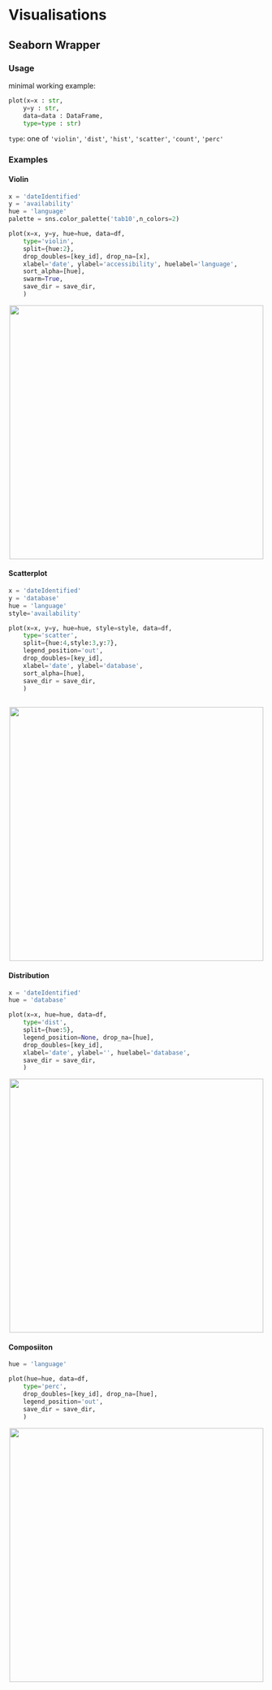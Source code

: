 # Visualisations

## Seaborn Wrapper
### Usage

minimal working example: 
```python
plot(x=x : str,
    y=y : str,
    data=data : DataFrame,
    type=type : str)
```

`type`: one of `'violin'`, `'dist'`, `'hist'`, `'scatter'`, `'count'`, `'perc'`

### Examples
#### Violin
```python
x = 'dateIdentified'
y = 'availability'
hue = 'language'
palette = sns.color_palette('tab10',n_colors=2)

plot(x=x, y=y, hue=hue, data=df,
    type='violin',
    split={hue:2},
    drop_doubles=[key_id], drop_na=[x],
    xlabel='date', ylabel='accessibility', huelabel='language',
    sort_alpha=[hue],
    swarm=True,
    save_dir = save_dir,
    )
```

<p align="center">
  <img src="https://github.com/e-lubrini/utils/blob/main/visual/img/violin.png" width="500" />
</p>

#### Scatterplot
```python
x = 'dateIdentified'
y = 'database'
hue = 'language'
style='availability'

plot(x=x, y=y, hue=hue, style=style, data=df,
    type='scatter',
    split={hue:4,style:3,y:7},
    legend_position='out',
    drop_doubles=[key_id],
    xlabel='date', ylabel='database',
    sort_alpha=[hue],
    save_dir = save_dir,
    )
    
```

<p align="center">
  <img src="https://github.com/e-lubrini/utils/blob/main/visual/img/scatter.png" width="500" />
</p>

#### Distribution
```python
x = 'dateIdentified'
hue = 'database'

plot(x=x, hue=hue, data=df,
    type='dist',
    split={hue:5},
    legend_position=None, drop_na=[hue],
    drop_doubles=[key_id],
    xlabel='date', ylabel='', huelabel='database',
    save_dir = save_dir,
    )
```


<p align="center">
  <img src="https://github.com/e-lubrini/utils/blob/main/visual/img/dist.png" width="500" />
</p>

#### Composiiton
```python
hue = 'language'

plot(hue=hue, data=df,
    type='perc',
    drop_doubles=[key_id], drop_na=[hue],
    legend_position='out',
    save_dir = save_dir,
    )
```


<p align="center">
  <img src="https://github.com/e-lubrini/utils/blob/main/visual/img/perc.png" width="500" />
</p>
